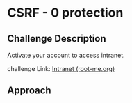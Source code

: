 # CSRF - 0 protection

## Challenge Description

Activate your account to access intranet.

challenge Link: [Intranet (root-me.org)](http://challenge01.root-me.org/web-client/ch22/)

## Approach



